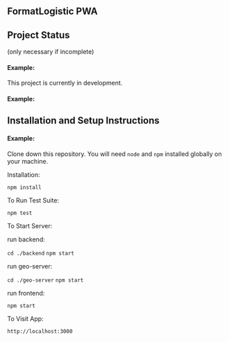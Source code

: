 ## FormatLogistic PWA

## Project Status

(only necessary if incomplete)

#### Example:

This project is currently in development.


#### Example:

## Installation and Setup Instructions

#### Example:

Clone down this repository. You will need `node` and `npm` installed globally on your machine.

Installation:

`npm install`

To Run Test Suite:

`npm test`

To Start Server:

run backend:

`cd ./backend`
`npm start`

run geo-server:

`cd ./geo-server`
`npm start`

run frontend:

`npm start`

To Visit App:

`http://localhost:3000`
